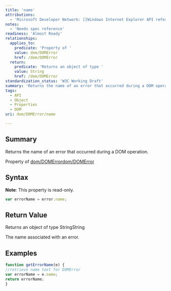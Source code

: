 ```yaml
---
title: 'name'
attributions:
  - 'Microsoft Developer Network: [[Windows Internet Explorer API reference](http://msdn.microsoft.com/en-us/library/ie/hh828809%28v=vs.85%29.aspx) Article]'
notes:
  - 'Needs spec reference'
readiness: 'Almost Ready'
relationships:
  applies_to:
    predicate: 'Property of '
    value: dom/DOMError
    href: /dom/DOMError
  return:
    predicate: 'Returns an object of type '
    value: String
    href: /dom/DOMError
standardization_status: 'W3C Working Draft'
summary: 'Returns the name of an error that occurred during a DOM operation.'
tags:
  - API
  - Object
  - Properties
  - DOM
uri: dom/DOMError/name

---
```

## Summary

Returns the name of an error that occurred during a DOM operation.

Property of [dom/DOMError](/dom/DOMError)[dom/DOMError](/dom/DOMError)

## Syntax

**Note**: This property is read-only.

``` js
var errorName = error.name;
```

## Return Value

Returns an object of type StringString

The name associated with an error.

## Examples

``` js
function getErrorName(e) {
//retrieve name text for DOMError
var errorName = e.name;
return errorName;
}
```

